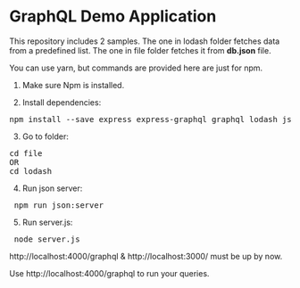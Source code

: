 <h1>GraphQL Demo Application</h1>

This repository includes 2 samples.
The one in lodash folder fetches data from a predefined list.
The one in file folder fetches it from <strong>db.json</strong> file.

You can use yarn, but commands are provided here are just for npm.

1. Make sure Npm is installed.

2. Install dependencies:
<pre>
npm install --save express express-graphql graphql lodash json-server axios
</pre>

3. Go to folder:

<pre>cd file
OR 
cd lodash </pre>

4. Run json server:
<pre> npm run json:server </pre>

5. Run server.js:

<pre> node server.js </pre>

http://localhost:4000/graphql & http://localhost:3000/ must be up by now.

Use http://localhost:4000/graphql to run your queries. 